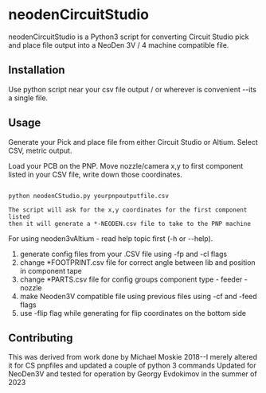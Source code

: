 # neodenCircuitStudio

neodenCircuitStudio is a Python3 script for converting Circuit Studio pick and place file output into a NeoDen 3V / 4 machine compatible file.

## Installation

Use python script near your csv file output / or wherever is convenient --its a single file.


## Usage

Generate your Pick and place file from either Circuit Studio or Altium.  Select CSV, metric output.

Load your PCB on the PNP.  Move nozzle/camera x,y to first component listed in your CSV file, write down those coordinates.

```console

python neodenCStudio.py yourpnpoutputfile.csv

The script will ask for the x,y coordinates for the first component listed
then it will generate a *-NEODEN.csv file to take to the PNP machine

```

For using neoden3vAltium - read help topic first (-h or --help). 
1) generate config files from your .CSV file using -fp and -cl flags
2) change *FOOTPRINT.csv file for correct angle between lib and position in component tape
3) change *PARTS.csv file for config groups component type - feeder - nozzle
4) make Neoden3V compatible file using previous files using -cf and -feed flags
5) use -flip flag while generating for flip coordinates on the bottom side

## Contributing
This was derived from work done by Michael Moskie 2018--I merely altered it for CS pnpfiles and updated a couple of python 3 commands
Updated for NeoDen3V and tested for operation by Georgy Evdokimov in the summer of 2023
